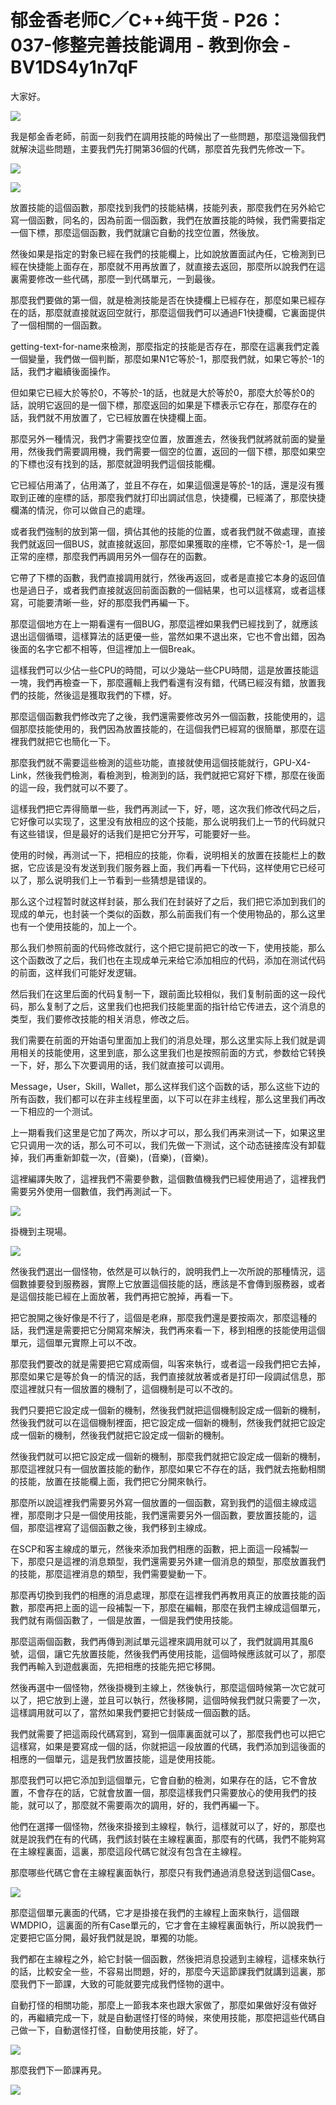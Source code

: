 # 郁金香老师C／C++纯干货 - P26：037-修整完善技能调用 - 教到你会 - BV1DS4y1n7qF

大家好。

![](img/6cdc72c3c32f5e51f5958682982c69dd_1.png)

我是郁金香老師，前面一刻我們在調用技能的時候出了一些問題，那麼這幾個我們就解決這些問題，主要我們先打開第36個的代碼，那麼首先我們先修改一下。



![](img/6cdc72c3c32f5e51f5958682982c69dd_3.png)

![](img/6cdc72c3c32f5e51f5958682982c69dd_4.png)

放置技能的這個函數，那麼找到我們的技能結構，技能列表，那麼我們在另外給它寫一個函數，同名的，因為前面一個函數，我們在放置技能的時候，我們需要指定一個下標，那麼這個函數，我們就讓它自動的找空位置，然後放。

然後如果是指定的對象已經在我們的技能欄上，比如說放置面試內任，它檢測到已經在快捷能上面存在，那麼就不用再放置了，就直接去返回，那麼所以說我們在這裏需要修改一些代碼，那麼一到代碼單元，一到最後。

那麼我們要做的第一個，就是檢測技能是否在快捷欄上已經存在，那麼如果已經存在的話，那麼就直接就返回空就行，那麼這個我們可以通過F1快捷欄，它裏面提供了一個相關的一個函數。

getting-text-for-name來檢測，那麼指定的技能是否存在，那麼在這裏我們定義一個變量，我們做一個判斷，那麼如果N1它等於-1，那麼我們就，如果它等於-1的話，我們才繼續後面操作。

但如果它已經大於等於0，不等於-1的話，也就是大於等於0，那麼大於等於0的話，說明它返回的是一個下標，那麼返回的如果是下標表示它存在，那麼存在的話，我們就不用放置了，它已經放置在快捷欄上面。

那麼另外一種情況，我們才需要找空位置，放置進去，然後我們就將就前面的變量用，然後我們需要調用機，我們需要一個空的位置，返回的一個下標，那麼如果空的下標也沒有找到的話，那麼就證明我們這個技能欄。

它已經佔用滿了，佔用滿了，並且不存在，如果這個還是等於-1的話，還是沒有獲取到正確的座標的話，那麼我們就打印出調試信息，快捷欄，已經滿了，那麼快捷欄滿的情況，你可以做自己的處理。

或者我們強制的放到第一個，擠佔其他的技能的位置，或者我們就不做處理，直接我們就返回一個BUS，就直接就返回，那麼如果獲取的座標，它不等於-1，是一個正常的座標，那麼我們再調用另外一個存在的函數。

它帶了下標的函數，我們直接調用就行，然後再返回，或者是直接它本身的返回值也是過日子，或者我們直接就返回前面函數的一個結果，也可以這樣寫，或者這樣寫，可能要清晰一些，好的那麼我們再編一下。

那麼這個地方在上一期看還有一個BUG，那麼這裡如果我們已經找到了，就應該退出這個循環，這樣算法的話更優一些，當然如果不退出來，它也不會出錯，因為後面的名字它都不相等，但這裡加上一個Break。

這樣我們可以少佔一些CPU的時間，可以少幾站一些CPU時間，這是放置技能這一塊，我們再檢查一下，那麼邏輯上我們看還有沒有錯，代碼已經沒有錯，放置我們的技能，然後這是獲取我們的下標，好。

那麼這個函數我們修改完了之後，我們還需要修改另外一個函數，技能使用的，這個那麼技能使用的，我們因為放置技能的，在這個我們已經寫的很簡單，那麼在這裡我們就把它也簡化一下。

那麼我們就不需要這些檢測的這些功能，直接就使用這個技能就行，GPU-X4-Link，然後我們檢測，看檢測到，檢測到的話，我們就把它寫好下標，那麼在後面的這一段，我們就可以不要了。

這樣我們把它弄得簡單一些，我們再測試一下，好，嗯，这次我们修改代码之后，它好像可以实现了，这里没有放相应的这个技能，那么说明我们上一节的代码就只有这些错误，但是最好的话我们是把它分开写，可能要好一些。

使用的时候，再测试一下，把相应的技能，你看，说明相关的放置在技能栏上的数据，它应该是没有发送到我们服务器上面，我们再看一下代码，这样使用它已经可以了，那么说明我们上一节看到一些猜想是错误的。

那么这个过程暂时就这样封装，那么我们在封装好了之后，我们把它添加到我们的现成的单元，也封装一个类似的函数，那么前面我们有一个使用物品的，那么这里也有一个使用技能的，加上一个。

那么我们参照前面的代码修改就行，这个把它提前把它的改一下，使用技能，那么这个函数改了之后，我们也在主现成单元来给它添加相应的代码，添加在测试代码的前面，这样我们可能好发逻辑。

然后我们在这里后面的代码复制一下，跟前面比较相似，我们复制前面的这一段代码，那么复制了之后，这里我们也把我们技能里面的指针给它传进去，这个消息的类型，我们要修改技能的相关消息，修改之后。

我们需要在前面的开始语句里面加上我们的消息处理，那么这里实际上我们就是调用相关的技能使用，这里到底，那么这里我们也是按照前面的方式，参数给它转换一下，好，那么下次要调用的话，我们就直接可以调用。

Message，User，Skill，Wallet，那么这样我们这个函数的话，那么这些下边的所有函数，我们都可以在非主线程里面，以下可以在非主线程，那么这里我们再改一下相应的一个测试。

上一期看我们这里是它加了两次，所以才可以，那么我们再来测试一下，如果这里它只调用一次的话，那么可不可以，我们先做一下测试，这个动态链接库没有卸载掉，我们再重新卸载一次，(音樂)，(音樂)，(音樂)。

這裡編譯失敗了，這裡我們不需要參數，這個數值機我們已經使用過了，這裡我們需要另外使用一個數值，我們再測試一下。



![](img/6cdc72c3c32f5e51f5958682982c69dd_6.png)

掛機到主現場。

![](img/6cdc72c3c32f5e51f5958682982c69dd_8.png)

然後我們選出一個怪物，依然是可以執行的，說明我們上一次所說的那種情況，這個數據要發到服務器，實際上它放置這個技能的話，應該是不會傳到服務器，或者是這個技能已經在上面放著，我們再把它脫掉，再看一下。

把它脫開之後好像是不行了，這個是老麻，那麼我們還是要按兩次，那麼這種的話，我們還是需要把它分開寫來解決，我們再來看一下，移到相應的技能使用這個單元，這個單元實際上可以不改。

那麼我們要改的就是需要把它寫成兩個，叫客來執行，或者這一段我們把它去掉，那麼如果它是等於負一的情況的話，我們直接就放著或者是打印一段調試信息，那麼這裡就只有一個放置的機制了，這個機制是可以不改的。

我們只要把它設定成一個新的機制，然後我們就把這個機制設定成一個新的機制，然後我們就可以在這個機制裡面，把它設定成一個新的機制，然後我們就把它設定成一個新的機制，然後我們就把它設定成一個新的機制。

然後我們就可以把它設定成一個新的機制，那麼我們就把它設定成一個新的機制，那麼這裡就只有一個放置技能的動作，那麼如果它不存在的話，我們就去拖動相關的技能，放置在技能欄上面，我們把它分開來執行。

那麼所以說這裡我們需要另外寫一個放置的一個函數，寫到我們的這個主線成這裡，那麼剛才只是一個使用技能，我們還需要另外一個函數，要放置技能的，這個，那麼這裡寫了這個函數之後，我們移到主線成。

在SCP和客主線成的單元，然後來添加我們相應的函數，把上面這一段補製一下，那麼只是這裡的消息類型，我們還需要另外建一個消息的類型，那麼放置我們的技能，那麼這裡消息的類型，我們需要變動一下。

那麼再切換到我們的相應的消息處理，那麼在這裡我們再教用真正的放置技能的函數，那麼再把上面的這一段補製一下，那麼在編輯，那麼在我們主線成這個單元，我們就有兩個函數了，一個是放置，一個是我們使用技能。

那麼這兩個函數，我們再傳到測試單元這裡來調用就可以了，我們就調用其風6號，這個，讓它先放置技能，然後我們再使用技能，這個時候應該就可以了，那麼我們再輸入到遊戲裏面，先把相應的技能先把它移開。

然後再選中一個怪物，然後掛機到主線上，然後執行，那麼這個時候第一次它就可以了，把它放到上邊，並且可以執行，然後移開，這個時候我們就只需要了一次，這樣調用就可以了，當然如果我們要把它封裝成一個函數的話。

我們就需要了把這兩段代碼寫到，寫到一個庫裏面就可以了，那麼我們也可以把它這樣寫，如果是要寫成一個的話，你就把這一段放置的代碼，我們添加到這後面的相應的一個單元，這是我們放置技能，這是使用技能。

那麼我們可以把它添加到這個單元，它會自動的檢測，如果存在的話，它不會放置，不會存在的話，它就會放置一個，那麼這樣我們只需要放心的使用我們的技能，就可以了，那麼就不需要兩次的調用，好的，我們再編一下。

他們在選擇一個怪物，然後來掛接到主線程，執行，這樣就可以了，好的，那麼也就是說我們在有的代碼，我們該封裝在主線程裏面，那麼有的代碼，我們不能夠寫在主線程裏面，這裏，那麼這段代碼它就沒有包含在主線程。

那麼哪些代碼它會在主線程裏面執行，那麼只有我們通過消息發送到這個Case。

![](img/6cdc72c3c32f5e51f5958682982c69dd_10.png)

那麼這個單元裏面的代碼，它才是掛接在我們的主線程上面來執行，這個跟WMDPIO，這裏面的所有Case單元的，它才會在主線程裏面執行，所以說我們一定要把它區分開，最好我們就是說，單獨的功能。

我們都在主線程之外，給它封裝一個函數，然後把消息投遞到主線程，這樣來執行的話，比較安全一些，不容易出問題，好的，那麼今天這節課我們就講到這裏，那麼我們下一節課，大致的可能就要完成我們怪物的選中。

自動打怪的相關功能，那麼上一節我本來也跟大家做了，那麼如果做好沒有做好的，再繼續完成一下，就是自動選怪打怪的時候，來使用技能，那麼把這些代碼自己做一下，自動選怪打怪，自動使用技能，好了。



![](img/6cdc72c3c32f5e51f5958682982c69dd_12.png)

那麼我們下一節課再見。

![](img/6cdc72c3c32f5e51f5958682982c69dd_14.png)